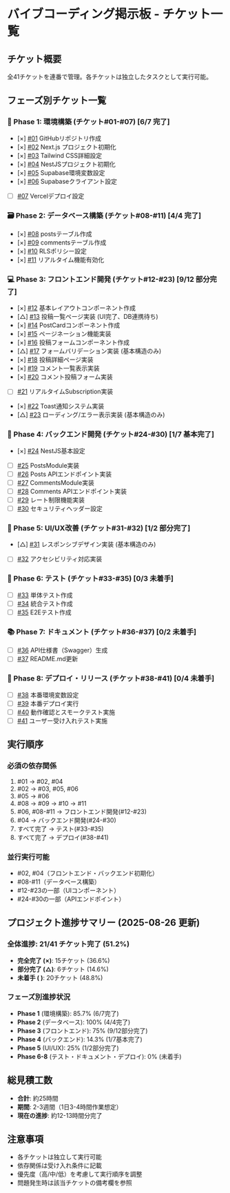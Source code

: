 # バイブコーディング掲示板 - チケット一覧

## チケット概要

全41チケットを連番で管理。各チケットは独立したタスクとして実行可能。

## フェーズ別チケット一覧

### 🚀 Phase 1: 環境構築 (チケット#01-#07) [6/7 完了]
- [×] [#01](./01_github_repository_setup.md) GitHubリポジトリ作成
- [×] [#02](./02_nextjs_project_init.md) Next.js プロジェクト初期化
- [×] [#03](./03_tailwind_configuration.md) Tailwind CSS詳細設定
- [×] [#04](./04_nestjs_project_init.md) NestJSプロジェクト初期化
- [×] [#05](./05_supabase_environment_setup.md) Supabase環境変数設定
- [×] [#06](./06_supabase_client_setup.md) Supabaseクライアント設定
- [ ] [#07](./07_vercel_deployment_setup.md) Vercelデプロイ設定

### 🗃️ Phase 2: データベース構築 (チケット#08-#11) [4/4 完了]
- [×] [#08](./08_database_posts_table.md) postsテーブル作成
- [×] [#09](./09_database_comments_table.md) commentsテーブル作成
- [×] [#10](./10_rls_policies_setup.md) RLSポリシー設定
- [×] [#11](./11_realtime_subscription_enable.md) リアルタイム機能有効化

### 💻 Phase 3: フロントエンド開発 (チケット#12-#23) [9/12 部分完了]
- [×] [#12](./12_frontend_layout_components.md) 基本レイアウトコンポーネント作成
- [△] [#13](./13_post_list_page.md) 投稿一覧ページ実装 (UI完了、DB連携待ち)
- [×] [#14](./14_post_card_component.md) PostCardコンポーネント作成
- [×] [#15](./15_pagination_component.md) ページネーション機能実装
- [×] [#16](./16_post_form_component.md) 投稿フォームコンポーネント作成
- [△] [#17](./17_form_validation.md) フォームバリデーション実装 (基本構造のみ)
- [×] [#18](./18_post_detail_page.md) 投稿詳細ページ実装
- [×] [#19](./19_comment_list_component.md) コメント一覧表示実装
- [×] [#20](./20_comment_form_component.md) コメント投稿フォーム実装
- [ ] [#21](./21_realtime_subscription.md) リアルタイムSubscription実装
- [×] [#22](./22_toast_notification.md) Toast通知システム実装
- [△] [#23](./23_loading_error_states.md) ローディング/エラー表示実装 (基本構造のみ)

### 🔧 Phase 4: バックエンド開発 (チケット#24-#30) [1/7 基本完了]
- [×] [#24](./24_nestjs_basic_setup.md) NestJS基本設定
- [ ] [#25](./25_posts_module.md) PostsModule実装
- [ ] [#26](./26_posts_api_endpoints.md) Posts APIエンドポイント実装
- [ ] [#27](./27_comments_module.md) CommentsModule実装
- [ ] [#28](./28_comments_api_endpoints.md) Comments APIエンドポイント実装
- [ ] [#29](./29_rate_limiting.md) レート制限機能実装
- [ ] [#30](./30_security_headers.md) セキュリティヘッダー設定

### 🎨 Phase 5: UI/UX改善 (チケット#31-#32) [1/2 部分完了]
- [△] [#31](./31_responsive_design.md) レスポンシブデザイン実装 (基本構造のみ)
- [ ] [#32](./32_accessibility.md) アクセシビリティ対応実装

### 🧪 Phase 6: テスト (チケット#33-#35) [0/3 未着手]
- [ ] [#33](./33_unit_tests.md) 単体テスト作成
- [ ] [#34](./34_integration_tests.md) 統合テスト作成
- [ ] [#35](./35_e2e_tests.md) E2Eテスト作成

### 📚 Phase 7: ドキュメント (チケット#36-#37) [0/2 未着手]
- [ ] [#36](./36_swagger_documentation.md) API仕様書（Swagger）生成
- [ ] [#37](./37_readme_update.md) README.md更新

### 🚢 Phase 8: デプロイ・リリース (チケット#38-#41) [0/4 未着手]
- [ ] [#38](./38_production_environment.md) 本番環境変数設定
- [ ] [#39](./39_production_deployment.md) 本番デプロイ実行
- [ ] [#40](./40_smoke_testing.md) 動作確認とスモークテスト実施
- [ ] [#41](./41_user_acceptance_testing.md) ユーザー受け入れテスト実施

## 実行順序

### 必須の依存関係
1. #01 → #02, #04
2. #02 → #03, #05, #06
3. #05 → #06
4. #08 → #09 → #10 → #11
5. #06, #08-#11 → フロントエンド開発(#12-#23)
6. #04 → バックエンド開発(#24-#30)
7. すべて完了 → テスト(#33-#35)
8. すべて完了 → デプロイ(#38-#41)

### 並行実行可能
- #02, #04（フロントエンド・バックエンド初期化）
- #08-#11（データベース構築）
- #12-#23の一部（UIコンポーネント）
- #24-#30の一部（APIエンドポイント）

## プロジェクト進捗サマリー (2025-08-26 更新)

### 全体進捗: 21/41 チケット完了 (51.2%)
- **完全完了 (×)**: 15チケット (36.6%)
- **部分完了 (△)**: 6チケット (14.6%)
- **未着手 ( )**: 20チケット (48.8%)

### フェーズ別進捗状況
- **Phase 1** (環境構築): 85.7% (6/7完了)
- **Phase 2** (データベース): 100% (4/4完了)
- **Phase 3** (フロントエンド): 75% (9/12部分完了)
- **Phase 4** (バックエンド): 14.3% (1/7基本完了)
- **Phase 5** (UI/UX): 25% (1/2部分完了)
- **Phase 6-8** (テスト・ドキュメント・デプロイ): 0% (未着手)

## 総見積工数
- **合計**: 約25時間
- **期間**: 2-3週間（1日3-4時間作業想定）
- **現在の進捗**: 約12-13時間分完了

## 注意事項
- 各チケットは独立して実行可能
- 依存関係は受け入れ条件に記載
- 優先度（高/中/低）を考慮して実行順序を調整
- 問題発生時は該当チケットの備考欄を参照